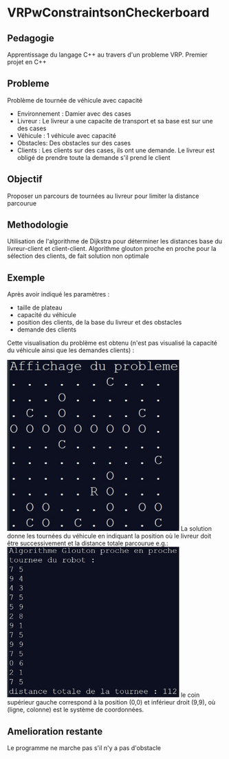 VRPwConstraintsonCheckerboard
=============================

Pedagogie
--------

Apprentissage du langage C++ au travers d'un probleme VRP.
Premier projet en C++

Probleme
--------
Problème de tournée de véhicule avec capacité

- Environnement : Damier avec des cases
- Livreur : Le livreur a une capacite de transport et sa base est sur une des cases
- Véhicule : 1 véhicule avec capacité
- Obstacles: Des obstacles sur des cases
- Clients : Les clients sur des cases, ils ont une demande. Le livreur est obligé de prendre toute la demande s'il prend le client

Objectif
--------
Proposer un parcours de tournées au livreur pour limiter la distance parcourue


Methodologie
------------

Utilisation de l'algorithme de Dijkstra pour déterminer les distances base du livreur-client et client-client.
Algorithme glouton proche en proche pour la sélection des clients, de fait solution non optimale

Exemple
-----------
Après avoir indiqué les paramètres :
- taille de plateau
- capacité du véhicule
- position des clients, de la base du livreur et des obstacles
- demande des clients

Cette visualisation du problème est obtenu (n'est pas visualisé la capacité du véhicule ainsi que les demandes clients) :

<img src="problem.jpg" width ="400">
La solution donne les tournées du véhicule en indiquant la position où le livreur doit être successivement et la distance totale parcourue e.g.:

<img src="routingSolution.jpg" width ="400">
le coin supérieur gauche correspond à la position (0,0) et inférieur droit (9,9), où (ligne, colonne) est le système de coordonnées.


Amelioration restante
---------------------

Le programme ne marche pas s'il n'y a pas d'obstacle




